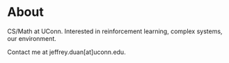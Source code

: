# About

CS/Math at UConn. Interested in reinforcement learning, complex systems, our environment. 

Contact me at jeffrey.duan[at]uconn.edu.
